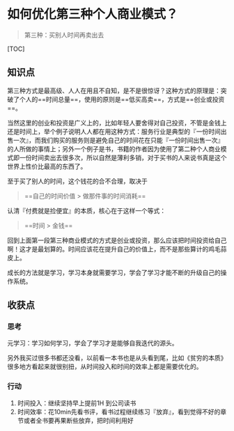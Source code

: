 # 如何优化第三种个人商业模式？

> 第三种：买别人时间再卖出去

[TOC]

## 知识点

第三种方式是最高级、人人在用且不自知，是不是很惊讶？这种方式的原理是：突破了个人的==时间总量==，使用的原则是==低买高卖==，方式是==创业或投资==。



当然这里的创业和投资是广义上的，比如年轻人要舍得对自己投资，不管是金钱上还是时间上，举个例子说明人人都在用这种方式：服务行业是典型的『一份时间出售一次』，而我们购买的服务则是避免自己的时间花在只能『一份时间出售一次』的人所做的事情上；另外一个例子是书，书籍的作者因为使用了第二种个人商业模式即一份时间卖出去很多次，所以自然是薄利多销，对于买书的人来说书真是这个世界上性价比最高的东西了。



至于买了别人的时间，这个钱花的合不合理，取决于

>  ==自己的时间价值 > 做那件事的时间消耗==

认清『付费就是捡便宜』的本质，核心在于这样一个等式：

> ==时间 > 金钱==



回到上面第一段第三种商业模式的方式是创业或投资，那么应该把时间投资给自己啊！这才是最划算的。时间应该花在提升自己的价值上，而不是那些算计的鸡毛蒜皮上。



成长的方法就是学习，学习本身就需要学习，学会了学习才能不断的升级自己的操作系统。



## 收获点



### 思考

元学习：学习如何学习，学会了学习才是能够自我迭代的源头。

另外我买过很多书都还没看，以前看一本书也是从头看到尾，比如《贫穷的本质》很多地方看起来就很别扭，从时间投入和时间的效率上都是需要优化的。



### 行动

1. 时间投入：继续坚持早上提前1H 到公司读书
2. 时间效率：花10min先看书评，看书过程继续练习『放弃』，看到觉得不好的章节或者全书要再果断些放弃，把时间利用好